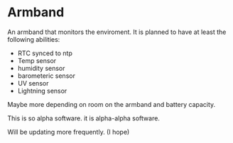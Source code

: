 # Armband

An armband that monitors the enviroment. It is planned to have at 
least the following abilities:
- RTC synced to ntp
- Temp sensor
- humidity sensor
- barometeric sensor
- UV sensor
- Lightning sensor

Maybe more depending on room on the armband
and battery capacity.

This is so alpha software. it is alpha-alpha
software.

Will be updating more frequently. (I hope)


